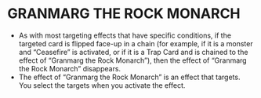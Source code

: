
# GRANMARG THE ROCK MONARCH

*   As with most targeting effects that have specific conditions, if the targeted card is flipped face-up in a chain (for example, if it is a monster and “Ceasefire” is activated, or if it is a Trap Card and is chained to the effect of “Granmarg the Rock Monarch”), then the effect of “Granmarg the Rock Monarch” disappears.
*   The effect of “Granmarg the Rock Monarch” is an effect that targets. You select the targets when you activate the effect.

  